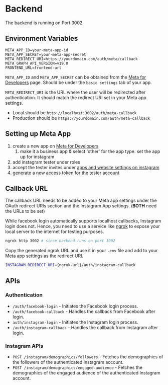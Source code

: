 # Backend

The backend is running on Port 3002

## Environment Variables

```.env
META_APP_ID=your-meta-app-id
META_APP_SECRET=your-meta-app-secret
META_REDIRECT_URI=https://yourdomain.com/auth/meta/callback
META_GRAPH_API_VERSION=v19.0
FRONTEND_URL=frontend-url
```

`META_APP_ID` and `META_APP_SECRET` can be obtained from the [Meta for Developers](https://developers.facebook.com/) page. Should be under the `basic settings` tab of your app.

`META_REDIRECT_URI` is the URL where the user will be redirected after authentication. It should match the redirect URI set in your Meta app settings.

- Local should be `http://localhost:3002/auth/meta-callback`
- Production should be `https://yourdomain.com/auth/meta-callback`

## Setting up Meta App

1. create a new app on [Meta for Developers](https://developers.facebook.com/)
   1. make it a business app & select 'other' for the app type. set the app up for instagram
2. add instagram tester under roles
3. accept the tester invites under [apps and website settings on instagram](https://www.instagram.com/accounts/manage_access/)
4. generate a new access token for the tester account

## Callback URL

The callback URL needs to be added to your Meta app settings under the OAuth redirect URIs section and the Instagram App settings. (**BOTH** need the URLs to be set)

While facebook login automatically supports localhost callbacks, Instagram login does not. Hence, you need to use a service like [ngrok](https://ngrok.com/) to expose your local server to the internet for testing purposes.

```bash
ngrok http 3002 # since backend runs on port 3002
```

Copy the generated ngrok URL and use it in your `.env` file and add to your Meta app settings as the redirect URI.

```bash
INSTAGRAM_REDIRECT_URI={ngrok-url}/auth/instagram-callback
```

## APIs

### Authentication

- `/auth/facebook-login` - Initiates the Facebook login process.
- `/auth/facebook-callback` - Handles the callback from Facebook after login.
- `auth/instagram-login` - Initiates the Instagram login process.
- `/auth/instagram-callback` - Handles the callback from Instagram after login.

### Instagram APIs

- `POST /instagram/demographics/followers` - Fetches the demographics of the followers of the authenticated Instagram account.
- `POST /instagram/demographics/engaged-audience` - Fetches the demographics of the engaged audience of the authenticated Instagram account.
